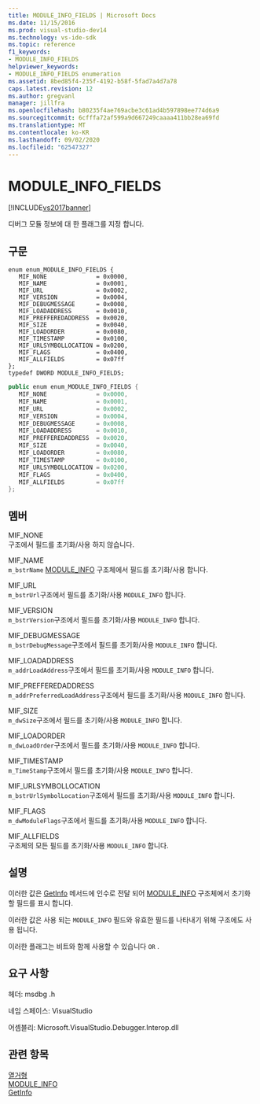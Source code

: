 ```yaml
---
title: MODULE_INFO_FIELDS | Microsoft Docs
ms.date: 11/15/2016
ms.prod: visual-studio-dev14
ms.technology: vs-ide-sdk
ms.topic: reference
f1_keywords:
- MODULE_INFO_FIELDS
helpviewer_keywords:
- MODULE_INFO_FIELDS enumeration
ms.assetid: 8bed85f4-235f-4192-b58f-5fad7a4d7a78
caps.latest.revision: 12
ms.author: gregvanl
manager: jillfra
ms.openlocfilehash: b80235f4ae769acbe3c61ad4b597898ee774d6a9
ms.sourcegitcommit: 6cfffa72af599a9d667249caaaa411bb28ea69fd
ms.translationtype: MT
ms.contentlocale: ko-KR
ms.lasthandoff: 09/02/2020
ms.locfileid: "62547327"
---
```

# <a name="module_info_fields"></a>MODULE_INFO_FIELDS
[!INCLUDE[vs2017banner](../../../includes/vs2017banner.md)]

디버그 모듈 정보에 대 한 플래그를 지정 합니다.  
  
## <a name="syntax"></a>구문  
  
```cpp#  
enum enum_MODULE_INFO_FIELDS {   
   MIF_NONE              = 0x0000,  
   MIF_NAME              = 0x0001,  
   MIF_URL               = 0x0002,  
   MIF_VERSION           = 0x0004,  
   MIF_DEBUGMESSAGE      = 0x0008,  
   MIF_LOADADDRESS       = 0x0010,  
   MIF_PREFFEREDADDRESS  = 0x0020,  
   MIF_SIZE              = 0x0040,  
   MIF_LOADORDER         = 0x0080,  
   MIF_TIMESTAMP         = 0x0100,  
   MIF_URLSYMBOLLOCATION = 0x0200,  
   MIF_FLAGS             = 0x0400,  
   MIF_ALLFIELDS         = 0x07ff  
};  
typedef DWORD MODULE_INFO_FIELDS;  
```  
  
```csharp  
public enum enum_MODULE_INFO_FIELDS {   
   MIF_NONE              = 0x0000,  
   MIF_NAME              = 0x0001,  
   MIF_URL               = 0x0002,  
   MIF_VERSION           = 0x0004,  
   MIF_DEBUGMESSAGE      = 0x0008,  
   MIF_LOADADDRESS       = 0x0010,  
   MIF_PREFFEREDADDRESS  = 0x0020,  
   MIF_SIZE              = 0x0040,  
   MIF_LOADORDER         = 0x0080,  
   MIF_TIMESTAMP         = 0x0100,  
   MIF_URLSYMBOLLOCATION = 0x0200,  
   MIF_FLAGS             = 0x0400,  
   MIF_ALLFIELDS         = 0x07ff  
};  
```  
  
## <a name="members"></a>멤버  
 MIF_NONE  
 구조에서 필드를 초기화/사용 하지 않습니다.  
  
 MIF_NAME  
 `m_bstrName` [MODULE_INFO](../../../extensibility/debugger/reference/module-info.md) 구조체에서 필드를 초기화/사용 합니다.  
  
 MIF_URL  
 `m_bstrUrl`구조에서 필드를 초기화/사용 `MODULE_INFO` 합니다.  
  
 MIF_VERSION  
 `m_bstrVersion`구조에서 필드를 초기화/사용 `MODULE_INFO` 합니다.  
  
 MIF_DEBUGMESSAGE  
 `m_bstrDebugMessage`구조에서 필드를 초기화/사용 `MODULE_INFO` 합니다.  
  
 MIF_LOADADDRESS  
 `m_addrLoadAddress`구조에서 필드를 초기화/사용 `MODULE_INFO` 합니다.  
  
 MIF_PREFFEREDADDRESS  
 `m_addrPreferredLoadAddress`구조에서 필드를 초기화/사용 `MODULE_INFO` 합니다.  
  
 MIF_SIZE  
 `m_dwSize`구조에서 필드를 초기화/사용 `MODULE_INFO` 합니다.  
  
 MIF_LOADORDER  
 `m_dwLoadOrder`구조에서 필드를 초기화/사용 `MODULE_INFO` 합니다.  
  
 MIF_TIMESTAMP  
 `m_TimeStamp`구조에서 필드를 초기화/사용 `MODULE_INFO` 합니다.  
  
 MIF_URLSYMBOLLOCATION  
 `m_bstrUrlSymbolLocation`구조에서 필드를 초기화/사용 `MODULE_INFO` 합니다.  
  
 MIF_FLAGS  
 `m_dwModuleFlags`구조에서 필드를 초기화/사용 `MODULE_INFO` 합니다.  
  
 MIF_ALLFIELDS  
 구조체의 모든 필드를 초기화/사용 `MODULE_INFO` 합니다.  
  
## <a name="remarks"></a>설명  
 이러한 값은 [GetInfo](../../../extensibility/debugger/reference/idebugmodule2-getinfo.md) 메서드에 인수로 전달 되어 [MODULE_INFO](../../../extensibility/debugger/reference/module-info.md) 구조체에서 초기화할 필드를 표시 합니다.  
  
 이러한 값은 사용 되는 `MODULE_INFO` 필드와 유효한 필드를 나타내기 위해 구조에도 사용 됩니다.  
  
 이러한 플래그는 비트와 함께 사용할 수 있습니다 `OR` .  
  
## <a name="requirements"></a>요구 사항  
 헤더: msdbg .h  
  
 네임 스페이스: VisualStudio  
  
 어셈블리: Microsoft.VisualStudio.Debugger.Interop.dll  
  
## <a name="see-also"></a>관련 항목  
 [열거형](../../../extensibility/debugger/reference/enumerations-visual-studio-debugging.md)   
 [MODULE_INFO](../../../extensibility/debugger/reference/module-info.md)   
 [GetInfo](../../../extensibility/debugger/reference/idebugmodule2-getinfo.md)
